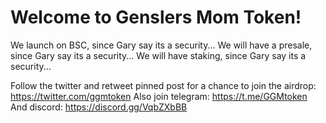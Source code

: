 # Welcome to Genslers Mom Token!

We launch on BSC, since Gary say its a security... 
We will have a presale, since Gary say its a security... 
We will have staking, since Gary say its a security... 


Follow the twitter and retweet pinned post for a chance to join the airdrop: https://twitter.com/ggmtoken
Also join telegram: https://t.me/GGMtoken
And discord: https://discord.gg/VqbZXbBB
